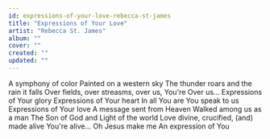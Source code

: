 ```yaml
---
id: expressions-of-your-love-rebecca-st-james
title: "Expressions of Your Love"
artist: "Rebecca St. James"
album: ""
cover: ""
created: ""
updated: ""
---
```


A symphony of color
Painted on a western sky
The thunder roars and the rain it falls
Over fields, over streasms, over us, You're
Over us...
Expressions of Your glory
Expressions of Your heart
In all You are
You speak to us
Expressions of Your love
A message sent from Heaven
Walked among us as a man
The Son of God and Light of the world
Love divine, crucified, (and) made alive
You're alive...
Oh Jesus make me
An expression of You